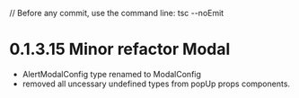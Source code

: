 // Before any commit, use the command line: tsc --noEmit

# 0.1.3.15 Minor refactor Modal

- AlertModalConfig type renamed to ModalConfig
- removed all uncessary undefined types from popUp props components.